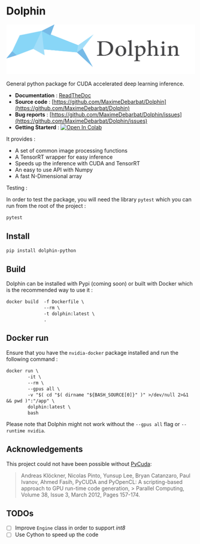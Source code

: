 # Dolphin

![Banner](misc/banner.png)

General python package for CUDA accelerated deep learning inference.

- **Documentation** : [ReadTheDoc](https://dolphin-python.readthedocs.io/en/latest/index.html)
- **Source code** : [https://github.com/MaximeDebarbat/Dolphin](https://github.com/MaximeDebarbat/Dolphin)
- **Bug reports** : [https://github.com/MaximeDebarbat/Dolphin/issues](https://github.com/MaximeDebarbat/Dolphin/issues)
- **Getting Starterd** : <a href="https://colab.research.google.com/drive/1RTZI9hJ6a33NtVUYM0esvSg8nzh2MlP2?usp=sharing"><img src="https://colab.research.google.com/assets/colab-badge.svg" alt="Open In Colab"></a>

It provides :

- A set of common image processing functions
- A TensorRT wrapper for easy inference
- Speeds up the inference with CUDA and TensorRT
- An easy to use API with Numpy
- A fast N-Dimensional array

Testing :

In order to test the package, you will need the library `pytest` which you can run from the root of the project :
```
pytest
```

## Install

```
pip install dolphin-python
```

## Build

Dolphin can be installed with Pypi (coming soon) or built with Docker which is the recommended way to use it :

```
docker build  -f Dockerfile \
              --rm \
              -t dolphin:latest \
              .
```

## Docker run

Ensure that you have the `nvidia-docker` package installed and run the following command :

```
docker run \
        -it \
        --rm \
        --gpus all \
        -v "$( cd "$( dirname "${BASH_SOURCE[0]}" )" >/dev/null 2>&1 && pwd )":"/app" \
        dolphin:latest \
        bash
```

Please note that Dolphin might not work without the `--gpus all` flag or `--runtime nvidia`.

## Acknowledgements

This project could not have been possible without [PyCuda](https://github.com/inducer/pycuda):

> Andreas Klöckner, Nicolas Pinto, Yunsup Lee, Bryan Catanzaro, Paul Ivanov, Ahmed Fasih, PyCUDA and PyOpenCL: A scripting-based approach to GPU run-time code generation, > Parallel Computing, Volume 38, Issue 3, March 2012, Pages 157-174.

## TODOs

- [ ] Improve `Engine` class in order to support *int8*
- [ ] Use Cython to speed up the code